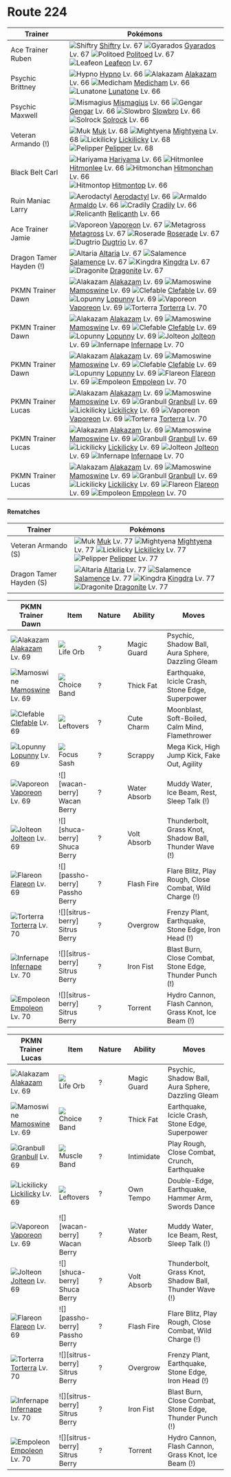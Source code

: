 # Route 224

Trainer                    | Pokémons
---                        | ---
Ace Trainer Ruben          | ![][275]  [Shiftry] Lv. 67  ![][130]  [Gyarados] Lv. 67  ![][186]  [Politoed] Lv. 67 <br> ![][470]  [Leafeon] Lv. 67
Psychic Brittney           | ![][097]  [Hypno] Lv. 66  ![][065]  [Alakazam] Lv. 66  ![][308]  [Medicham] Lv. 66 <br> ![][337]  [Lunatone] Lv. 66
Psychic Maxwell            | ![][429]  [Mismagius] Lv. 66  ![][094]  [Gengar] Lv. 66  ![][080]  [Slowbro] Lv. 66 <br> ![][338]  [Solrock] Lv. 66
Veteran Armando (!)        | ![][089]  [Muk] Lv. 68  ![][262]  [Mightyena] Lv. 68  ![][463]  [Lickilicky] Lv. 68 <br> ![][279]  [Pelipper] Lv. 68
Black Belt Carl            | ![][297]  [Hariyama] Lv. 66  ![][106]  [Hitmonlee] Lv. 66  ![][107]  [Hitmonchan] Lv. 66 <br> ![][237]  [Hitmontop] Lv. 66
Ruin Maniac Larry          | ![][142]  [Aerodactyl] Lv. 66  ![][348]  [Armaldo] Lv. 66  ![][346]  [Cradily] Lv. 66 <br> ![][369]  [Relicanth] Lv. 66
Ace Trainer Jamie          | ![][134]  [Vaporeon] Lv. 67  ![][376]  [Metagross] Lv. 67  ![][407]  [Roserade] Lv. 67 <br> ![][051]  [Dugtrio] Lv. 67
Dragon Tamer Hayden (!)    | ![][334]  [Altaria] Lv. 67  ![][373]  [Salamence] Lv. 67  ![][230]  [Kingdra] Lv. 67 <br> ![][149]  [Dragonite] Lv. 67
PKMN Trainer Dawn          | ![][065]  [Alakazam] Lv. 69  ![][473]  [Mamoswine] Lv. 69  ![][036]  [Clefable] Lv. 69 <br> ![][428]  [Lopunny] Lv. 69  ![][134]  [Vaporeon] Lv. 69  ![][389]  [Torterra] Lv. 70
PKMN Trainer Dawn          | ![][065]  [Alakazam] Lv. 69  ![][473]  [Mamoswine] Lv. 69  ![][036]  [Clefable] Lv. 69 <br> ![][428]  [Lopunny] Lv. 69  ![][135]  [Jolteon] Lv. 69  ![][392]  [Infernape] Lv. 70
PKMN Trainer Dawn          | ![][065]  [Alakazam] Lv. 69  ![][473]  [Mamoswine] Lv. 69  ![][036]  [Clefable] Lv. 69 <br> ![][428]  [Lopunny] Lv. 69  ![][136]  [Flareon] Lv. 69  ![][395]  [Empoleon] Lv. 70
PKMN Trainer Lucas         | ![][065]  [Alakazam] Lv. 69  ![][473]  [Mamoswine] Lv. 69  ![][210]  [Granbull] Lv. 69 <br> ![][463]  [Lickilicky] Lv. 69  ![][134]  [Vaporeon] Lv. 69  ![][389]  [Torterra] Lv. 70
PKMN Trainer Lucas         | ![][065]  [Alakazam] Lv. 69  ![][473]  [Mamoswine] Lv. 69  ![][210]  [Granbull] Lv. 69 <br> ![][463]  [Lickilicky] Lv. 69  ![][135]  [Jolteon] Lv. 69  ![][392]  [Infernape] Lv. 70
PKMN Trainer Lucas         | ![][065]  [Alakazam] Lv. 69  ![][473]  [Mamoswine] Lv. 69  ![][210]  [Granbull] Lv. 69 <br> ![][463]  [Lickilicky] Lv. 69  ![][136]  [Flareon] Lv. 69  ![][395]  [Empoleon] Lv. 70

#### Rematches

Trainer                    | Pokémons
---                        | ---
Veteran Armando (S)        | ![][089]  [Muk] Lv. 77  ![][262]  [Mightyena] Lv. 77  ![][463]  [Lickilicky] Lv. 77 <br> ![][279]  [Pelipper] Lv. 77
Dragon Tamer Hayden (S)    | ![][334]  [Altaria] Lv. 77  ![][373]  [Salamence] Lv. 77  ![][230]  [Kingdra] Lv. 77 <br> ![][149]  [Dragonite] Lv. 77

PKMN Trainer Dawn  | Item         | Nature  | Ability       | Moves
---                | ---          | ---     | ---           | ---
![][065]<br> [Alakazam] Lv. 69        | ![][life-orb]<br> Life Orb              | ?        | Magic Guard         | Psychic, Shadow Ball, Aura Sphere, Dazzling Gleam
![][473]<br> [Mamoswine] Lv. 69       | ![][choice-band]<br> Choice Band        | ?        | Thick Fat           | Earthquake, Icicle Crash, Stone Edge, Superpower
![][036]<br> [Clefable] Lv. 69        | ![][leftovers]<br> Leftovers            | ?        | Cute Charm          | Moonblast, Soft-Boiled, Calm Mind, Flamethrower
![][428]<br> [Lopunny] Lv. 69         | ![][focus-sash]<br> Focus Sash          | ?        | Scrappy             | Mega Kick, High Jump Kick, Fake Out, Agility
![][134]<br> [Vaporeon] Lv. 69        | ![][wacan-berry]<br> Wacan Berry        | ?        | Water Absorb        | Muddy Water, Ice Beam, Rest, Sleep Talk                 (!)
![][135]<br> [Jolteon] Lv. 69         | ![][shuca-berry]<br> Shuca Berry        | ?        | Volt Absorb         | Thunderbolt, Grass Knot, Shadow Ball, Thunder Wave      (!)
![][136]<br> [Flareon] Lv. 69         | ![][passho-berry]<br> Passho Berry      | ?        | Flash Fire          | Flare Blitz, Play Rough, Close Combat, Wild Charge      (!)
![][389]<br> [Torterra] Lv. 70        | ![][sitrus-berry]<br> Sitrus Berry      | ?        | Overgrow            | Frenzy Plant, Earthquake, Stone Edge, Iron Head         (!)
![][392]<br> [Infernape] Lv. 70       | ![][sitrus-berry]<br> Sitrus Berry      | ?        | Iron Fist           | Blast Burn, Close Combat, Stone Edge, Thunder Punch     (!)
![][395]<br> [Empoleon] Lv. 70        | ![][sitrus-berry]<br> Sitrus Berry      | ?        | Torrent             | Hydro Cannon, Flash Cannon, Grass Knot, Ice Beam        (!)

PKMN Trainer Lucas  | Item         | Nature  | Ability       | Moves
---                 | ---          | ---     | ---           | ---
![][065]<br> [Alakazam] Lv. 69        | ![][life-orb]<br> Life Orb              | ?        | Magic Guard         | Psychic, Shadow Ball, Aura Sphere, Dazzling Gleam
![][473]<br> [Mamoswine] Lv. 69       | ![][choice-band]<br> Choice Band        | ?        | Thick Fat           | Earthquake, Icicle Crash, Stone Edge, Superpower
![][210]<br> [Granbull] Lv. 69        | ![][muscle-band]<br> Muscle Band        | ?        | Intimidate          | Play Rough, Close Combat, Crunch, Earthquake
![][463]<br> [Lickilicky] Lv. 69      | ![][leftovers]<br> Leftovers            | ?        | Own Tempo           | Double-Edge, Earthquake, Hammer Arm, Swords Dance
![][134]<br> [Vaporeon] Lv. 69        | ![][wacan-berry]<br> Wacan Berry        | ?        | Water Absorb        | Muddy Water, Ice Beam, Rest, Sleep Talk                 (!)
![][135]<br> [Jolteon] Lv. 69         | ![][shuca-berry]<br> Shuca Berry        | ?        | Volt Absorb         | Thunderbolt, Grass Knot, Shadow Ball, Thunder Wave      (!)
![][136]<br> [Flareon] Lv. 69         | ![][passho-berry]<br> Passho Berry      | ?        | Flash Fire          | Flare Blitz, Play Rough, Close Combat, Wild Charge      (!)
![][389]<br> [Torterra] Lv. 70        | ![][sitrus-berry]<br> Sitrus Berry      | ?        | Overgrow            | Frenzy Plant, Earthquake, Stone Edge, Iron Head         (!)
![][392]<br> [Infernape] Lv. 70       | ![][sitrus-berry]<br> Sitrus Berry      | ?        | Iron Fist           | Blast Burn, Close Combat, Stone Edge, Thunder Punch     (!)
![][395]<br> [Empoleon] Lv. 70        | ![][sitrus-berry]<br> Sitrus Berry      | ?        | Torrent             | Hydro Cannon, Flash Cannon, Grass Knot, Ice Beam        (!)


[036]: https://raw.githubusercontent.com/PokeAPI/sprites/master/sprites/pokemon/36.png "Clefable"
[051]: https://raw.githubusercontent.com/PokeAPI/sprites/master/sprites/pokemon/51.png "Dugtrio"
[065]: https://raw.githubusercontent.com/PokeAPI/sprites/master/sprites/pokemon/65.png "Alakazam"
[080]: https://raw.githubusercontent.com/PokeAPI/sprites/master/sprites/pokemon/80.png "Slowbro"
[089]: https://raw.githubusercontent.com/PokeAPI/sprites/master/sprites/pokemon/89.png "Muk"
[094]: https://raw.githubusercontent.com/PokeAPI/sprites/master/sprites/pokemon/94.png "Gengar"
[097]: https://raw.githubusercontent.com/PokeAPI/sprites/master/sprites/pokemon/97.png "Hypno"
[106]: https://raw.githubusercontent.com/PokeAPI/sprites/master/sprites/pokemon/106.png "Hitmonlee"
[107]: https://raw.githubusercontent.com/PokeAPI/sprites/master/sprites/pokemon/107.png "Hitmonchan"
[130]: https://raw.githubusercontent.com/PokeAPI/sprites/master/sprites/pokemon/130.png "Gyarados"
[134]: https://raw.githubusercontent.com/PokeAPI/sprites/master/sprites/pokemon/134.png "Vaporeon"
[135]: https://raw.githubusercontent.com/PokeAPI/sprites/master/sprites/pokemon/135.png "Jolteon"
[136]: https://raw.githubusercontent.com/PokeAPI/sprites/master/sprites/pokemon/136.png "Flareon"
[142]: https://raw.githubusercontent.com/PokeAPI/sprites/master/sprites/pokemon/142.png "Aerodactyl"
[149]: https://raw.githubusercontent.com/PokeAPI/sprites/master/sprites/pokemon/149.png "Dragonite"
[186]: https://raw.githubusercontent.com/PokeAPI/sprites/master/sprites/pokemon/186.png "Politoed"
[210]: https://raw.githubusercontent.com/PokeAPI/sprites/master/sprites/pokemon/210.png "Granbull"
[230]: https://raw.githubusercontent.com/PokeAPI/sprites/master/sprites/pokemon/230.png "Kingdra"
[237]: https://raw.githubusercontent.com/PokeAPI/sprites/master/sprites/pokemon/237.png "Hitmontop"
[262]: https://raw.githubusercontent.com/PokeAPI/sprites/master/sprites/pokemon/262.png "Mightyena"
[275]: https://raw.githubusercontent.com/PokeAPI/sprites/master/sprites/pokemon/275.png "Shiftry"
[279]: https://raw.githubusercontent.com/PokeAPI/sprites/master/sprites/pokemon/279.png "Pelipper"
[297]: https://raw.githubusercontent.com/PokeAPI/sprites/master/sprites/pokemon/297.png "Hariyama"
[308]: https://raw.githubusercontent.com/PokeAPI/sprites/master/sprites/pokemon/308.png "Medicham"
[334]: https://raw.githubusercontent.com/PokeAPI/sprites/master/sprites/pokemon/334.png "Altaria"
[337]: https://raw.githubusercontent.com/PokeAPI/sprites/master/sprites/pokemon/337.png "Lunatone"
[338]: https://raw.githubusercontent.com/PokeAPI/sprites/master/sprites/pokemon/338.png "Solrock"
[346]: https://raw.githubusercontent.com/PokeAPI/sprites/master/sprites/pokemon/346.png "Cradily"
[348]: https://raw.githubusercontent.com/PokeAPI/sprites/master/sprites/pokemon/348.png "Armaldo"
[369]: https://raw.githubusercontent.com/PokeAPI/sprites/master/sprites/pokemon/369.png "Relicanth"
[373]: https://raw.githubusercontent.com/PokeAPI/sprites/master/sprites/pokemon/373.png "Salamence"
[376]: https://raw.githubusercontent.com/PokeAPI/sprites/master/sprites/pokemon/376.png "Metagross"
[389]: https://raw.githubusercontent.com/PokeAPI/sprites/master/sprites/pokemon/389.png "Torterra"
[392]: https://raw.githubusercontent.com/PokeAPI/sprites/master/sprites/pokemon/392.png "Infernape"
[395]: https://raw.githubusercontent.com/PokeAPI/sprites/master/sprites/pokemon/395.png "Empoleon"
[407]: https://raw.githubusercontent.com/PokeAPI/sprites/master/sprites/pokemon/407.png "Roserade"
[428]: https://raw.githubusercontent.com/PokeAPI/sprites/master/sprites/pokemon/428.png "Lopunny"
[429]: https://raw.githubusercontent.com/PokeAPI/sprites/master/sprites/pokemon/429.png "Mismagius"
[463]: https://raw.githubusercontent.com/PokeAPI/sprites/master/sprites/pokemon/463.png "Lickilicky"
[470]: https://raw.githubusercontent.com/PokeAPI/sprites/master/sprites/pokemon/470.png "Leafeon"
[473]: https://raw.githubusercontent.com/PokeAPI/sprites/master/sprites/pokemon/473.png "Mamoswine"
[Clefable]: pokemon_changes/036/
[Dugtrio]: pokemon_changes/051/
[Alakazam]: pokemon_changes/065/
[Slowbro]: pokemon_changes/080/
[Muk]: pokemon_changes/089/
[Gengar]: pokemon_changes/094/
[Hypno]: pokemon_changes/097/
[Hitmonlee]: pokemon_changes/106/
[Hitmonchan]: pokemon_changes/107/
[Gyarados]: pokemon_changes/130/
[Vaporeon]: pokemon_changes/134/
[Jolteon]: pokemon_changes/135/
[Flareon]: pokemon_changes/136/
[Aerodactyl]: pokemon_changes/142/
[Dragonite]: pokemon_changes/149/
[Politoed]: pokemon_changes/186/
[Granbull]: pokemon_changes/210/
[Kingdra]: pokemon_changes/230/
[Hitmontop]: pokemon_changes/237/
[Mightyena]: pokemon_changes/262/
[Shiftry]: pokemon_changes/275/
[Pelipper]: pokemon_changes/279/
[Hariyama]: pokemon_changes/297/
[Medicham]: pokemon_changes/308/
[Altaria]: pokemon_changes/334/
[Lunatone]: pokemon_changes/337/
[Solrock]: pokemon_changes/338/
[Cradily]: pokemon_changes/346/
[Armaldo]: pokemon_changes/348/
[Relicanth]: pokemon_changes/369/
[Salamence]: pokemon_changes/373/
[Metagross]: pokemon_changes/376/
[Torterra]: pokemon_changes/389/
[Infernape]: pokemon_changes/392/
[Empoleon]: pokemon_changes/395/
[Roserade]: pokemon_changes/407/
[Lopunny]: pokemon_changes/428/
[Mismagius]: pokemon_changes/429/
[Lickilicky]: pokemon_changes/463/
[Leafeon]: pokemon_changes/470/
[Mamoswine]: pokemon_changes/473/
[choice-band]: https://raw.githubusercontent.com/PokeAPI/sprites/master/sprites/items/choice-band.png
[focus-sash]: https://raw.githubusercontent.com/PokeAPI/sprites/master/sprites/items/focus-sash.png
[leftovers]: https://raw.githubusercontent.com/PokeAPI/sprites/master/sprites/items/leftovers.png
[life-orb]: https://raw.githubusercontent.com/PokeAPI/sprites/master/sprites/items/life-orb.png
[muscle-band]: https://raw.githubusercontent.com/PokeAPI/sprites/master/sprites/items/muscle-band.png

